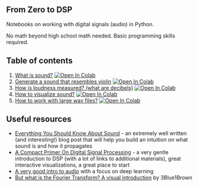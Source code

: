 ## From Zero to DSP

Notebooks on working with digital signals (audio) in Python.

No math beyond high school math needed. Basic programming skills required.

## Table of contents

1. [What is sound?](https://github.com/earthspecies/from_zero_to_DSP/blob/master/01_What_is_sound%3F.ipynb) [![Open In Colab](https://colab.research.google.com/assets/colab-badge.svg)](https://colab.research.google.com/github/earthspecies/from_zero_to_DSP/blob/master/01_What_is_sound%3F.ipynb)
1. [Generate a sound that resembles violin](https://github.com/earthspecies/from_zero_to_DSP/blob/master/02_Generate_a_sound_that_resembles_violin.ipynb) [![Open In Colab](https://colab.research.google.com/assets/colab-badge.svg)](https://colab.research.google.com/github/earthspecies/from_zero_to_DSP/blob/master/02_Generate_a_sound_that_resembles_violin.ipynb)
1. [How is loudness measured? (what are decibels)](https://github.com/earthspecies/from_zero_to_DSP/blob/master/03_How_is_loudness_measured%3F_(what_are_decibels).ipynb) [![Open In Colab](https://colab.research.google.com/assets/colab-badge.svg)](https://colab.research.google.com/github/earthspecies/from_zero_to_DSP/blob/master/03_How_is_loudness_measured%3F_(what_are_decibels).ipynb)
1. [How to visualize sound?](https://github.com/earthspecies/from_zero_to_DSP/blob/master/04_How_to_visualize_sound%3F.ipynb) [![Open In Colab](https://colab.research.google.com/assets/colab-badge.svg)](https://colab.research.google.com/github/earthspecies/from_zero_to_DSP/blob/master/04_How_to_visualize_sound%3F.ipynb)
1. [How to work with large wav files?](https://github.com/earthspecies/from_zero_to_DSP/blob/master/05_How_to_work_with_large_wav_files%3F.ipynb) [![Open In Colab](https://colab.research.google.com/assets/colab-badge.svg)](https://colab.research.google.com/github/earthspecies/from_zero_to_DSP/blob/master/05_How_to_work_with_large_wav_files%3F.ipynb)


## Useful resources

* [Everything You Should Know About Sound](https://waitbutwhy.com/2016/03/sound.html) - an extremely well written (and interesting!) blog post that will help you build an intuition on what sound is and how it propagates 
* [A Compact Primer On Digital Signal Processing](https://jackschaedler.github.io/circles-sines-signals/index.html) - a very gentle introduction to DSP (with a lot of links to additional materials), great interactive visualizations, a great place to start
* [A very good intro to audio](https://github.com/mogwai/fastai_audio/blob/master/tutorials/01_Intro_to_Audio.ipynb) with a focus on deep learning
* [But what is the Fourier Transform? A visual introduction](https://www.youtube.com/watch?v=spUNpyF58BY) by 3Blue1Brown
